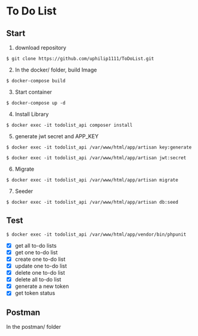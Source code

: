 # To Do List

## Start

1. download repository

`
$ git clone https://github.com/uphilip1111/ToDoList.git
`

2. In the docker/ folder, build Image

`
$ docker-compose build
`

3. Start container

`
$ docker-compose up -d
`

4. Install Library

`
$ docker exec -it todolist_api composer install
`

5. generate jwt secret and APP_KEY

`
$ docker exec -it todolist_api /var/www/html/app/artisan key:generate
`

`
$ docker exec -it todolist_api /var/www/html/app/artisan jwt:secret
`

6. Migrate

`
$ docker exec -it todolist_api /var/www/html/app/artisan migrate
`

7. Seeder

`
$ docker exec -it todolist_api /var/www/html/app/artisan db:seed
`

## Test

`
$ docker exec -it todolist_api /var/www/html/app/vendor/bin/phpunit
`

- [x] get all to-do lists
- [x] get one to-do list
- [x] create one to-do list
- [x] update one to-do list
- [x] delete one to-do list
- [x] delete all to-do list
- [x] generate a new token
- [x] get token status

## Postman

In the postman/ folder


